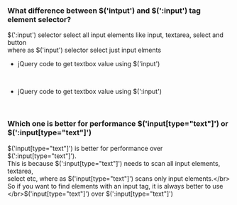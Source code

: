 ### What difference between $('intput') and $(':input') tag element selector?
$(':input') selector select all input elements like input, textarea, select and button </br>
where as $('input') selector select just input elments 
- jQuery code to get textbox value using $('input')
<script></br>
$(document).ready(function(){</br>
$('input').each(function () {</br>
   alert($(this).val())</br>
  })</br>
})</br>
</script></br>
- jQuery code to get textbox value using $(':input')
<script></br>
$(document).ready(function(){</br>
$(':input').each(function () {</br>
   alert($(this).val())</br>
  })</br>
})</br>
</script></br>

### Which one is better for performance $('input[type="text"]') or $(':input[type="text"]')
$('input[type="text"]') is better for performance over $(':input[type="text"]').</br> 
This is because $(':input[type="text"]') needs to scan all input elements, textarea,</br> select etc, where as $('input[type="text"]') scans only input elements.</br>
So if you want to find elements with an input tag, it is always better to use </br>$('input[type="text"]') over $(':input[type="text"]')
